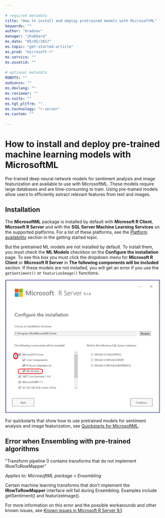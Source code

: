 ```yaml
---

# required metadata
title: "How to install and deploy pretrained models with MicrosoftML"
keywords: ""
author: "bradsev"
manager: "jhubbard"
ms.date: "05/05/2017"
ms.topic: "get-started-article"
ms.prod: "microsoft-r"
ms.service: ""
ms.assetid: ""

# optional metadata
ROBOTS: ""
audience: ""
ms.devlang: ""
ms.reviewer: ""
ms.suite: ""
ms.tgt_pltfrm: ""
ms.technology: "r-server"
ms.custom: ""

---
```


# How to install and deploy pre-trained machine learning models with MicrosoftML

Pre-trained deep neural network models for sentiment analysis and image featurization are available to use with MicrosoftML. These models require large databases and are time-consuming to train. Using pre-trained models allow users to efficiently extract relevant features from text and images.

## Installation

The **MicrosoftML** package is installed by default with **Microsoft R Client**, **Microsoft R Server** and with the **SQL Server Machine Learning Services** on the supported platforms. For a list of these platforms, see the [Platform availability](microsoftml-get-started.md#platform-availability) section in the getting started topic.

But the pretrained ML models are not installed by default. To install them, you must check the **ML Models** checkbox on the **Configure the installation** page. To see this box you must click the dropdown menu for **Microsoft R Client** or **Microsoft R Server** in **The following components will be included** section. If these models are not installed, you will get an error if you use the `getSentiment()` or `featurizeImage()` functions.


![MicrosoftML-install-pretrained-models](./media/deploy-pretrained-microsoftml-models/msr-config-install-ml-model.png)

For quickstarts that show how to use pretrained models for sentiment analysis and image featurization, see [Quickstarts for MicrosoftML](microsoftml-quickstarts.md).


## Error when Ensembling with pre-trained algorithms

"Transform pipeline 0 contains transforms that do not implement IRowToRowMapper"

*Applies to: MicrosoftML package > Ensembling*

Certain machine learning transforms that don’t implement the **IRowToRowMapper** interface will fail during Ensembling. Examples include getSentiment() and featurizeImage().

For more information on this error and the possible workarounds and other known issues, see [Known issues in Microsoft R Server 9.1](rserver-known-issues.md#ml-ensembling).

